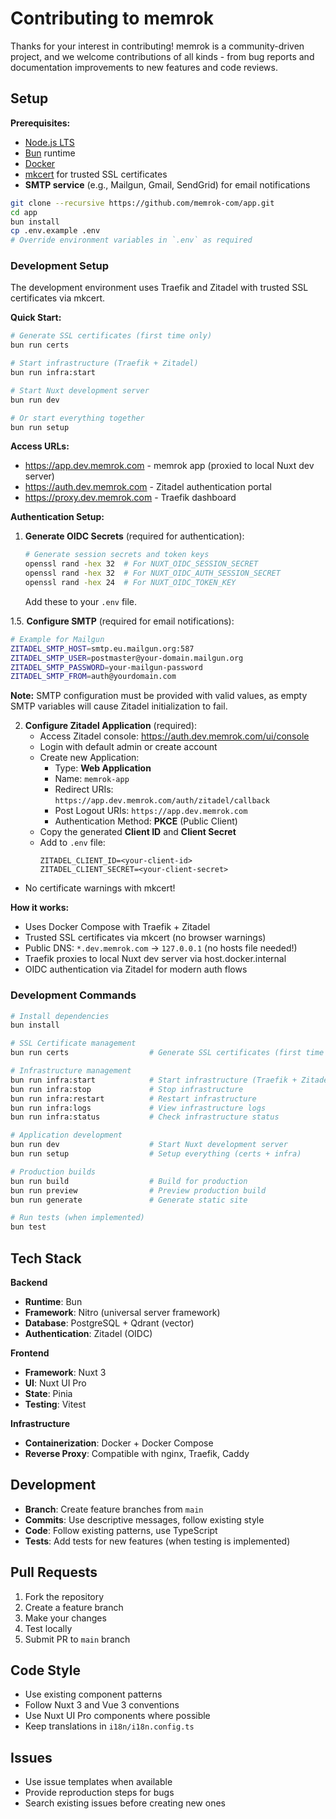 # Contributing to memrok

Thanks for your interest in contributing! memrok is a community-driven project, and we welcome contributions of all kinds - from bug reports and documentation improvements to new features and code reviews.

## Setup

**Prerequisites:**
- [Node.js LTS](https://nodejs.org/) 
- [Bun](https://bun.sh/) runtime
- [Docker](https://docs.docker.com/get-docker/)
- [mkcert](https://mkcert.dev) for trusted SSL certificates
- **SMTP service** (e.g., Mailgun, Gmail, SendGrid) for email notifications

```bash
git clone --recursive https://github.com/memrok-com/app.git
cd app
bun install
cp .env.example .env
# Override environment variables in `.env` as required
```

### Development Setup

The development environment uses Traefik and Zitadel with trusted SSL certificates via mkcert.

**Quick Start:**
```bash
# Generate SSL certificates (first time only)
bun run certs

# Start infrastructure (Traefik + Zitadel)
bun run infra:start

# Start Nuxt development server
bun run dev

# Or start everything together
bun run setup
```

**Access URLs:**
- https://app.dev.memrok.com - memrok app (proxied to local Nuxt dev server)
- https://auth.dev.memrok.com - Zitadel authentication portal  
- https://proxy.dev.memrok.com - Traefik dashboard

**Authentication Setup:**

1. **Generate OIDC Secrets** (required for authentication):
   ```bash
   # Generate session secrets and token keys
   openssl rand -hex 32  # For NUXT_OIDC_SESSION_SECRET
   openssl rand -hex 32  # For NUXT_OIDC_AUTH_SESSION_SECRET  
   openssl rand -hex 24  # For NUXT_OIDC_TOKEN_KEY
   ```
   Add these to your `.env` file.

1.5. **Configure SMTP** (required for email notifications):
   ```bash
   # Example for Mailgun
   ZITADEL_SMTP_HOST=smtp.eu.mailgun.org:587
   ZITADEL_SMTP_USER=postmaster@your-domain.mailgun.org
   ZITADEL_SMTP_PASSWORD=your-mailgun-password
   ZITADEL_SMTP_FROM=auth@yourdomain.com
   ```
   **Note:** SMTP configuration must be provided with valid values, as empty SMTP variables will cause Zitadel initialization to fail.

2. **Configure Zitadel Application** (required):
   - Access Zitadel console: https://auth.dev.memrok.com/ui/console
   - Login with default admin or create account
   - Create new Application:
     - Type: **Web Application**
     - Name: `memrok-app`
     - Redirect URIs: `https://app.dev.memrok.com/auth/zitadel/callback`
     - Post Logout URIs: `https://app.dev.memrok.com`
     - Authentication Method: **PKCE** (Public Client)
   - Copy the generated **Client ID** and **Client Secret**
   - Add to `.env` file:
     ```
     ZITADEL_CLIENT_ID=<your-client-id>
     ZITADEL_CLIENT_SECRET=<your-client-secret>
     ```

- No certificate warnings with mkcert!

**How it works:**
- Uses Docker Compose with Traefik + Zitadel
- Trusted SSL certificates via mkcert (no browser warnings)
- Public DNS: `*.dev.memrok.com` → `127.0.0.1` (no hosts file needed!)
- Traefik proxies to local Nuxt dev server via host.docker.internal
- OIDC authentication via Zitadel for modern auth flows


### Development Commands

```bash
# Install dependencies
bun install

# SSL Certificate management
bun run certs                  # Generate SSL certificates (first time only)

# Infrastructure management  
bun run infra:start            # Start infrastructure (Traefik + Zitadel)
bun run infra:stop             # Stop infrastructure
bun run infra:restart          # Restart infrastructure
bun run infra:logs             # View infrastructure logs
bun run infra:status           # Check infrastructure status

# Application development
bun run dev                    # Start Nuxt development server
bun run setup                  # Setup everything (certs + infra)

# Production builds
bun run build                  # Build for production
bun run preview                # Preview production build
bun run generate               # Generate static site

# Run tests (when implemented)
bun test
```

## Tech Stack

**Backend**
- **Runtime**: Bun
- **Framework**: Nitro (universal server framework)
- **Database**: PostgreSQL + Qdrant (vector)
- **Authentication**: Zitadel (OIDC)

**Frontend**
- **Framework**: Nuxt 3
- **UI**: Nuxt UI Pro
- **State**: Pinia
- **Testing**: Vitest

**Infrastructure**
- **Containerization**: Docker + Docker Compose
- **Reverse Proxy**: Compatible with nginx, Traefik, Caddy

## Development

- **Branch**: Create feature branches from `main`
- **Commits**: Use descriptive messages, follow existing style
- **Code**: Follow existing patterns, use TypeScript
- **Tests**: Add tests for new features (when testing is implemented)

## Pull Requests

1. Fork the repository
2. Create a feature branch
3. Make your changes
4. Test locally
5. Submit PR to `main` branch

## Code Style

- Use existing component patterns
- Follow Nuxt 3 and Vue 3 conventions
- Use Nuxt UI Pro components where possible
- Keep translations in `i18n/i18n.config.ts`

## Issues

- Use issue templates when available
- Provide reproduction steps for bugs
- Search existing issues before creating new ones